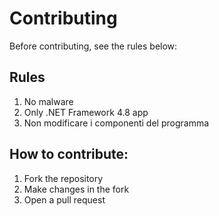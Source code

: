 # Contributing
Before contributing, see the rules below:

## Rules
1. No malware
2. Only .NET Framework 4.8 app
3. Non modificare i componenti del programma

## How to contribute:
1. Fork the repository
2. Make changes in the fork
3. Open a pull request
